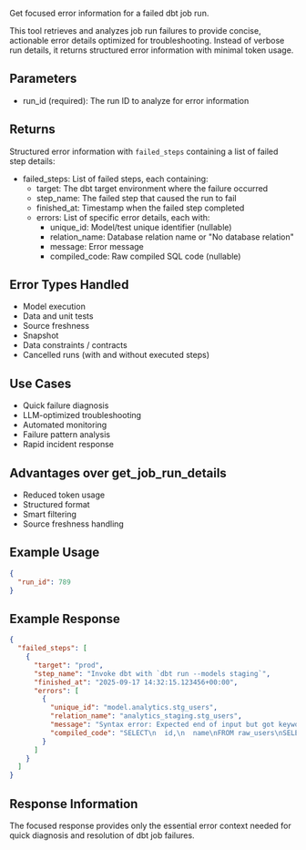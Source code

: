 Get focused error information for a failed dbt job run.

This tool retrieves and analyzes job run failures to provide concise, actionable error details optimized for troubleshooting. Instead of verbose run details, it returns structured error information with minimal token usage.

## Parameters

- run_id (required): The run ID to analyze for error information

## Returns

Structured error information with `failed_steps` containing a list of failed step details:

- failed_steps: List of failed steps, each containing:
  - target: The dbt target environment where the failure occurred
  - step_name: The failed step that caused the run to fail
  - finished_at: Timestamp when the failed step completed
  - errors: List of specific error details, each with:
    - unique_id: Model/test unique identifier (nullable)
    - relation_name: Database relation name or "No database relation"
    - message: Error message
    - compiled_code: Raw compiled SQL code (nullable)

## Error Types Handled

- Model execution
- Data and unit tests
- Source freshness
- Snapshot
- Data constraints / contracts
- Cancelled runs (with and without executed steps)

## Use Cases

- Quick failure diagnosis
- LLM-optimized troubleshooting
- Automated monitoring
- Failure pattern analysis
- Rapid incident response

## Advantages over get_job_run_details

- Reduced token usage
- Structured format
- Smart filtering
- Source freshness handling

## Example Usage

```json
{
  "run_id": 789
}
```

## Example Response

```json
{
  "failed_steps": [
    {
      "target": "prod",
      "step_name": "Invoke dbt with `dbt run --models staging`",
      "finished_at": "2025-09-17 14:32:15.123456+00:00",
      "errors": [
        {
          "unique_id": "model.analytics.stg_users",
          "relation_name": "analytics_staging.stg_users",
          "message": "Syntax error: Expected end of input but got keyword SELECT at line 15",
          "compiled_code": "SELECT\n  id,\n  name\nFROM raw_users\nSELECT -- duplicate SELECT causes error"
        }
      ]
    }
  ]
}
```

## Response Information

The focused response provides only the essential error context needed for quick diagnosis and resolution of dbt job failures.